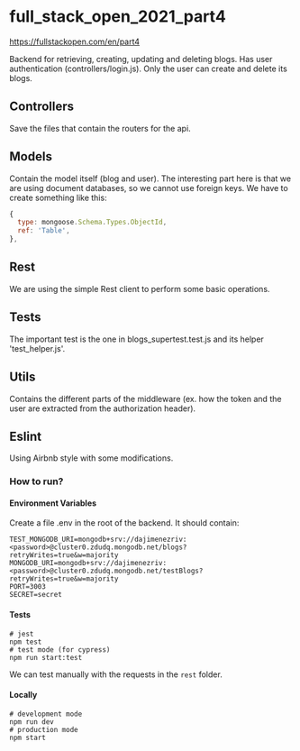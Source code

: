# full_stack_open_2021_part4

https://fullstackopen.com/en/part4
 
Backend for retrieving, creating, updating and deleting blogs. Has user authentication (controllers/login.js).
Only the user can create and delete its blogs.

## Controllers
Save the files that contain the routers for the api.

## Models
Contain the model itself (blog and user). The interesting part here is that we are using document databases,
so we cannot use foreign keys. We have to create something like this:

```javascript
{
  type: mongoose.Schema.Types.ObjectId,
  ref: 'Table',
},
```

## Rest
We are using the simple Rest client to perform some basic operations.

## Tests
The important test is the one in blogs_supertest.test.js and its helper 'test_helper.js'.

## Utils
Contains the different parts of the middleware (ex. how the token and the user are extracted from the authorization header).

## Eslint
Using Airbnb style with some modifications.

### How to run?

#### Environment Variables

Create a file .env in the root of the backend. It should contain:

```
TEST_MONGODB_URI=mongodb+srv://dajimenezriv:<password>@cluster0.zdudq.mongodb.net/blogs?retryWrites=true&w=majority
MONGODB_URI=mongodb+srv://dajimenezriv:<password>@cluster0.zdudq.mongodb.net/testBlogs?retryWrites=true&w=majority
PORT=3003
SECRET=secret
```

#### Tests

```console
# jest
npm test
# test mode (for cypress)
npm run start:test
```

We can test manually with the requests in the `rest` folder.

#### Locally

```console
# development mode
npm run dev
# production mode
npm start
```
